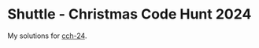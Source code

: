 # Shuttle - Christmas Code Hunt 2024

My solutions for [cch-24](https://console.shuttle.dev/shuttlings/cch24).
